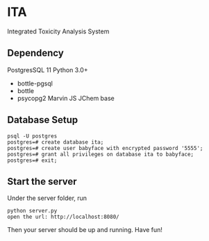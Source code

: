 ITA
=======
Integrated Toxicity Analysis System

Dependency
----------------
PostgresSQL 11
Python 3.0+
- bottle-pgsql
- bottle
- psycopg2
Marvin JS
JChem base

Database Setup
----------------
```
psql -U postgres
postgres=# create database ita;
postgres=# create user babyface with encrypted password '5555';
postgres=# grant all privileges on database ita to babyface;
postgres=# exit;
```

Start the server
----------------
Under the server folder, run

	python server.py
	open the url: http://localhost:8080/
Then your server should be up and running. Have fun!
